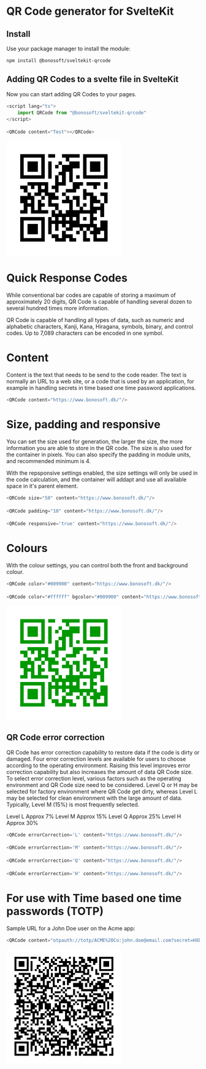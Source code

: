 # QR Code generator for SvelteKit

## Install
Use your package manager to install the module:
```shell
npm install @bonosoft/sveltekit-qrcode
```

## Adding QR Codes to a svelte file in SvelteKit
Now you can start adding QR Codes to your pages.
```ts
<script lang="ts">
	import QRCode from "@bonosoft/sveltekit-qrcode"
</script>

<QRCode content="Test"></QRCode>
```

![Alt text](https://github.com/bonosoft/sveltekit-qrcode/blob/bfe7e6742816a97fa2712295033ef9011046773d/readme/sample1.svg?sanitize=true)

# Quick Response Codes
While conventional bar codes are capable of storing a maximum of approximately 20 digits, QR Code is capable of handling several dozen to several hundred times more information.

QR Code is capable of handling all types of data, such as numeric and alphabetic characters, Kanji, Kana, Hiragana, symbols, binary, and control codes. Up to 7,089 characters can be encoded in one symbol.

# Content
Content is the text that needs to be send to the code reader. The text is normally an URL to a web site, or a code that is used by an application, for example in handling secrets in time based one time password applications.

```ts
<QRCode content="https://www.bonosoft.dk/"/>
```

# Size, padding and responsive
You can set the size used for generation, the larger the size, the more information you are able to store in the QR code. The size is also used for the container in pixels. You can also specify the padding in module units, and recommended minimum is 4.

With the repsponsive settings enabled, the size settings will only be used in the code calculation, and the container will addapt and use all available space in it's parent element.

```ts
<QRCode size="50" content="https://www.bonosoft.dk/"/>

<QRCode padding="10" content="https://www.bonosoft.dk/"/>

<QRCode responsive='true' content="https://www.bonosoft.dk/"/>
```

# Colours
With the colour settings, you can control both the front and background colour.

```ts
<QRCode color="#009900" content="https://www.bonosoft.dk/"/>

<QRCode color="#ffffff" bgcolor="#009900" content="https://www.bonosoft.dk/"/>
```

![Alt text](https://github.com/bonosoft/sveltekit-qrcode/blob/86ae32abc4460e78fd3e60acefab5f072aed1b24/readme/sample2.svg?sanitize=true)

## QR Code error correction
QR Code has error correction capability to restore data if the code is dirty or damaged. Four error correction levels are available for users to choose according to the operating environment. Raising this level improves error correction capability but also increases the amount of data QR Code size.
To select error correction level, various factors such as the operating environment and QR Code size need to be considered. Level Q or H may be selected for factory environment where QR Code get dirty, whereas Level L may be selected for clean environment with the large amount of data. Typically, Level M (15%) is most frequently selected.

Level L  Approx 7%
Level M  Approx 15%
Level Q  Approx 25%
Level H  Approx 30%

```ts
<QRCode errorCorrection='L' content="https://www.bonosoft.dk/"/>

<QRCode errorCorrection='M' content="https://www.bonosoft.dk/"/>

<QRCode errorCorrection='Q' content="https://www.bonosoft.dk/"/>

<QRCode errorCorrection='H' content="https://www.bonosoft.dk/"/>
```

# For use with Time based one time passwords (TOTP)
Sample URL for a John Doe user on the Acme app:
```ts
<QRCode content="otpauth://totp/ACME%20Co:john.doe@email.com?secret=HXDMVJECJJWSRB3HWIZR4IFUGFTMXBOZ&issuer=ACME%20Co&algorithm=SHA1&digits=6&period=30"/>
```

![Alt text](https://github.com/bonosoft/sveltekit-qrcode/blob/86ae32abc4460e78fd3e60acefab5f072aed1b24/readme/sample3.svg?sanitize=true)
